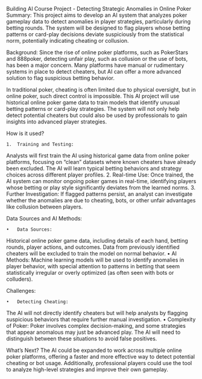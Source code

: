 
Building AI Course Project - Detecting Strategic Anomalies in Online Poker
Summary:
This project aims to develop an AI system that analyzes poker gameplay data to detect anomalies in player strategies, particularly during betting rounds. The system will be designed to flag players whose betting patterns or card-play decisions deviate suspiciously from the statistical norm, potentially indicating cheating or collusion.

Background:
Since the rise of online poker platforms, such as PokerStars and 888poker, detecting unfair play, such as collusion or the use of bots, has been a major concern. Many platforms have manual or rudimentary systems in place to detect cheaters, but AI can offer a more advanced solution to flag suspicious betting behavior.

In traditional poker, cheating is often limited due to physical oversight, but in online poker, such direct control is impossible. This AI project will use historical online poker game data to train models that identify unusual betting patterns or card-play strategies. The system will not only help detect potential cheaters but could also be used by professionals to gain insights into advanced player strategies.

How is it used?

	1.	Training and Testing:
Analysts will first train the AI using historical game data from online poker platforms, focusing on “clean” datasets where known cheaters have already been excluded. The AI will learn typical betting behaviors and strategy choices across different player profiles.
	2.	Real-time Use:
Once trained, the AI system can monitor ongoing poker games in real-time, identifying players whose betting or play style significantly deviates from the learned norms.
	3.	Further Investigation:
If flagged patterns persist, an analyst can investigate whether the anomalies are due to cheating, bots, or other unfair advantages like collusion between players.

Data Sources and AI Methods:

	•	Data Sources:
Historical online poker game data, including details of each hand, betting rounds, player actions, and outcomes. Data from previously identified cheaters will be excluded to train the model on normal behavior.
	•	AI Methods:
Machine learning models will be used to identify anomalies in player behavior, with special attention to patterns in betting that seem statistically irregular or overly optimized (as often seen with bots or colluders).

Challenges:

	•	Detecting Cheating:
The AI will not directly identify cheaters but will help analysts by flagging suspicious behaviors that require further manual investigation.
	•	Complexity of Poker:
Poker involves complex decision-making, and some strategies that appear anomalous may just be advanced play. The AI will need to distinguish between these situations to avoid false positives.

What’s Next?
The AI could be expanded to work across multiple online poker platforms, offering a faster and more effective way to detect potential cheating or bot usage. Additionally, professional players could use the tool to analyze high-level strategies and improve their own gameplay.
